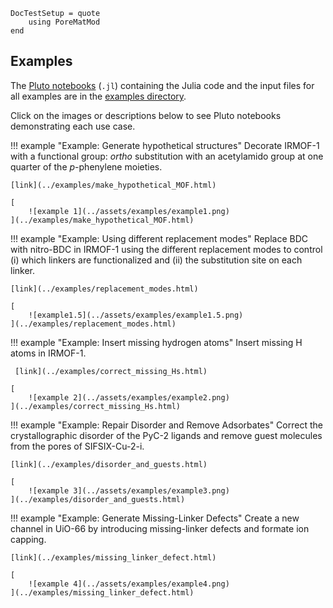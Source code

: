 ```@meta
DocTestSetup = quote
    using PoreMatMod
end
```

## Examples

The [Pluto notebooks](https://github.com/fonsp/Pluto.jl) (`.jl`) containing the Julia code and the input files for all examples are in the [examples directory](https://github.com/SimonEnsemble/PoreMatMod.jl/tree/master/examples).

Click on the images or descriptions below to see Pluto notebooks demonstrating each use case.

!!! example "Example: Generate hypothetical structures"
    Decorate IRMOF-1 with a functional group: *ortho* substitution with an acetylamido group at one quarter of the *p*-phenylene moieties.

    [link](../examples/make_hypothetical_MOF.html)
    
    [
        ![example 1](../assets/examples/example1.png)
    ](../examples/make_hypothetical_MOF.html)


!!! example "Example: Using different replacement modes"
    Replace BDC with nitro-BDC in IRMOF-1 using the different replacement modes to control (i) which linkers are functionalized and (ii) the substitution site on each linker.

    [link](../examples/replacement_modes.html)

    [
        ![example1.5](../assets/examples/example1.5.png)
    ](../examples/replacement_modes.html)

!!! example "Example: Insert missing hydrogen atoms"
     Insert missing H atoms in IRMOF-1.

     [link](../examples/correct_missing_Hs.html)

    [
        ![example 2](../assets/examples/example2.png)
    ](../examples/correct_missing_Hs.html)


!!! example "Example: Repair Disorder and Remove Adsorbates"
    Correct the crystallographic disorder of the PyC-2 ligands and remove guest molecules from the pores of SIFSIX-Cu-2-i.

    [link](../examples/disorder_and_guests.html)

    [
        ![example 3](../assets/examples/example3.png)
    ](../examples/disorder_and_guests.html)

!!! example "Example: Generate Missing-Linker Defects"
    Create a new channel in UiO-66 by introducing missing-linker defects and formate ion capping.

    [link](../examples/missing_linker_defect.html)

    [
        ![example 4](../assets/examples/example4.png)
    ](../examples/missing_linker_defect.html)
